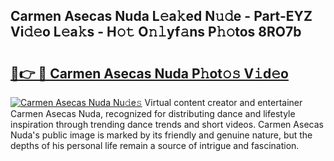 ## Carmen Asecas Nuda L𝚎a𝚔ed N𝚞𝚍e - Part-EYZ Vi𝚍𝚎o L𝚎a𝚔s - H𝚘𝚝 O𝚗𝚕yf𝚊ns P𝚑𝚘tos 8RO7b

# <h2><a href="http://kf45mj.oniu.top/?m=Carmen+Asecas+Nuda">🔗👉 🔴 Carmen Asecas Nuda P𝚑ot𝚘𝚜 V𝚒d𝚎o</a></h2>

[![Carmen Asecas Nuda Nu𝚍e𝚜](https://i.imgur.com/0qMVB7G.gif)](http://kf45mj.oniu.top/?m=Carmen+Asecas+Nuda)
Virtual content creator and entertainer Carmen Asecas Nuda, recognized for distributing dance and lifestyle inspiration through trending dance trends and short videos. Carmen Asecas Nuda's public image is marked by its friendly and genuine nature, but the depths of his personal life remain a source of intrigue and fascination.  
